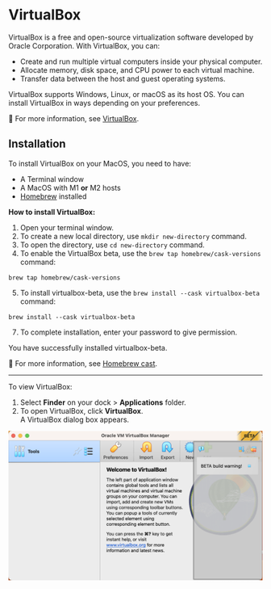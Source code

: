 # VirtualBox

VirtualBox is a free and open-source virtualization software developed by Oracle Corporation. With VirtualBox, you can:

- Create and run multiple virtual computers inside your physical computer.
- Allocate memory, disk space, and CPU power to each virtual machine.
- Transfer data between the host and guest operating systems.

VirtualBox supports Windows, Linux, or macOS as its host OS. You can install VirtualBox in ways depending on your preferences.

:blue_book: For more information, see [VirtualBox](https://www.virtualbox.org/).

## Installation

To install VirtualBox on your MacOS, you need to have:

- A Terminal window
- A MacOS with M1 **or** M2 hosts
- [Homebrew](https://brew.sh/) installed

**How to install VirtualBox:**

1. Open your terminal window.
2. To create a new local directory, use `mkdir new-directory` command.
3. To open the directory, use `cd new-directory` command.
4. To enable the VirtualBox beta, use the `brew tap homebrew/cask-versions` command:

```
brew tap homebrew/cask-versions
```
5. To install virtualbox-beta, use the `brew install --cask virtualbox-beta` command:

```
brew install --cask virtualbox-beta
```

7. To complete installation, enter your password to give permission.

You have successfully installed virtualbox-beta. 

:blue_book: For more information, see [Homebrew cast](https://github.com/Homebrew/homebrew-cask-versions/tree/master).

---

To view VirtualBox:

1. Select **Finder** on your dock > **Applications** folder.
2. To open VirtualBox, click **VirtualBox**.<br> A VirtualBox dialog box appears.

![VirtualBox manager](/images/virtual-manager.png)








